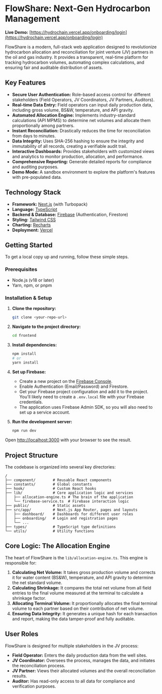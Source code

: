 # FlowShare: Next-Gen Hydrocarbon Management

**Live Demo:** [https://hydrochain.vercel.app/onboarding/login](https://hydrochain.vercel.app/onboarding/login)

FlowShare is a modern, full-stack web application designed to revolutionize hydrocarbon allocation and reconciliation for joint venture (JV) partners in the oil and gas industry. It provides a transparent, real-time platform for tracking hydrocarbon volumes, automating complex calculations, and ensuring fair and auditable distribution of assets.

## Key Features

*   **Secure User Authentication:** Role-based access control for different stakeholders (Field Operators, JV Coordinators, JV Partners, Auditors).
*   **Real-time Data Entry:** Field operators can input daily production data, including gross volume, BS&W, temperature, and API gravity.
*   **Automated Allocation Engine:** Implements industry-standard calculations (API MPMS) to determine net volumes and allocate them proportionally among partners.
*   **Instant Reconciliation:** Drastically reduces the time for reconciliation from days to minutes.
*   **Data Integrity:** Uses SHA-256 hashing to ensure the integrity and immutability of all records, creating a verifiable audit trail.
*   **Interactive Dashboards:** Provides stakeholders with customized views and analytics to monitor production, allocation, and performance.
*   **Comprehensive Reporting:** Generate detailed reports for compliance and auditing purposes.
*   **Demo Mode:** A sandbox environment to explore the platform's features with pre-populated data.

## Technology Stack

*   **Framework:** [Next.js](https://nextjs.org/) (with Turbopack)
*   **Language:** [TypeScript](https://www.typescriptlang.org/)
*   **Backend & Database:** [Firebase](https://firebase.google.com/) (Authentication, Firestore)
*   **Styling:** [Tailwind CSS](https://tailwindcss.com/)
*   **Charting:** [Recharts](https://recharts.org/)
*   **Deployment:** [Vercel](https://vercel.com/)

## Getting Started

To get a local copy up and running, follow these simple steps.

### Prerequisites

*   Node.js (v18 or later)
*   Yarn, npm, or pnpm

### Installation & Setup

1.  **Clone the repository:**
    ```bash
    git clone <your-repo-url>
    ```
2.  **Navigate to the project directory:**
    ```bash
    cd frontend
    ```
3.  **Install dependencies:**
    ```bash
    npm install
    # or
    yarn install
    ```
4.  **Set up Firebase:**
    *   Create a new project on the [Firebase Console](https://console.firebase.google.com/).
    *   Enable Authentication (Email/Password) and Firestore.
    *   Get your Firebase project configuration and add it to the project. You'll likely need to create a `.env.local` file with your Firebase credentials.
    *   The application uses Firebase Admin SDK, so you will also need to set up a service account.

5.  **Run the development server:**
    ```bash
    npm run dev
    ```

Open [http://localhost:3000](http://localhost:3000) with your browser to see the result.

## Project Structure

The codebase is organized into several key directories:

```
/
├── component/        # Reusable React components
├── constants/        # Global constants
├── hook/             # Custom React hooks
├── lib/              # Core application logic and services
│   ├── allocation-engine.ts # The brain of the application
│   └── firebase-service.ts  # Firebase interaction logic
├── public/           # Static assets
├── src/app/          # Next.js App Router, pages and layouts
│   ├── dashboard/    # Dashboards for different user roles
│   ├── onboarding/   # Login and registration pages
│   └── ...
├── types/            # TypeScript type definitions
└── utils/            # Utility functions
```

## Core Logic: The Allocation Engine

The heart of FlowShare is the `lib/allocation-engine.ts`. This engine is responsible for:

1.  **Calculating Net Volume:** It takes gross production volume and corrects it for water content (BS&W), temperature, and API gravity to determine the net standard volume.
2.  **Calculating Shrinkage:** It compares the total net volume from all field entries to the final volume measured at the terminal to calculate a shrinkage factor.
3.  **Allocating Terminal Volume:** It proportionally allocates the final terminal volume to each partner based on their contribution of net volume.
4.  **Ensuring Data Integrity:** It generates a unique hash for each transaction and report, making the data tamper-proof and fully auditable.

## User Roles

FlowShare is designed for multiple stakeholders in the JV process:

*   **Field Operator:** Enters the daily production data from the well sites.
*   **JV Coordinator:** Oversees the process, manages the data, and initiates the reconciliation process.
*   **JV Partner:** Views their allocated volumes and the overall reconciliation results.
*   **Auditor:** Has read-only access to all data for compliance and verification purposes.
